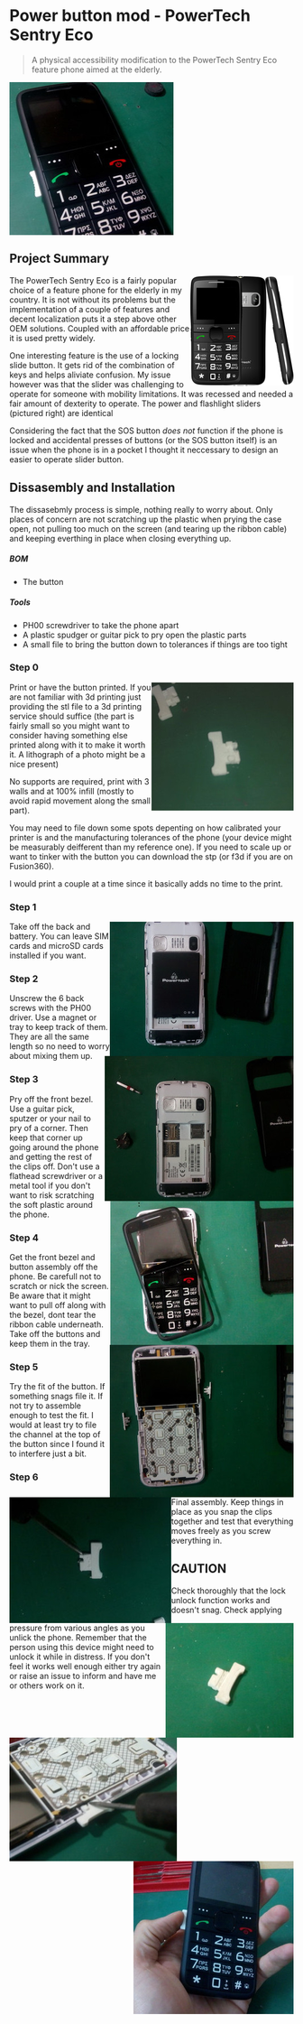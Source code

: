 # Power button mod - PowerTech Sentry Eco
> A physical accessibility modification to the PowerTech Sentry Eco feature phone aimed at the elderly.

<img align= center src="./images/11-final.jpg" title="Modded phone">

## Project Summary

<img align="right" src="./images/00-stock.jpg" title="Stock phone">

The PowerTech Sentry Eco is a fairly popular choice of a feature phone for the elderly in my country. It is not without its problems but the implementation of a couple of features and decent localization puts it a step above other OEM solutions. Coupled with an affordable price it is used pretty widely.

One interesting feature is the use of a locking slide button. It gets rid of the combination of keys and helps aliviate confusion. My issue however was that the slider was challenging to operate for someone with mobility limitations. It was recessed and needed a fair amount of dexterity to operate. The power and flashlight sliders (pictured right) are identical

Considering the fact that the SOS button _does not_ function if the phone is locked and accidental presses of buttons (or the SOS button itself) is an issue when the phone is in a pocket I thought it neccessary to design an easier to operate slider button.

## Dissasembly and Installation

The dissasebmly process is simple, nothing really to worry about. Only places of concern are not scratching up the plastic when prying the case open, not pulling too much on the screen (and tearing up the ribbon cable) and keeping everthing in place when closing everything up.

##### BOM
* The button 

##### Tools
*  PH00 screwdriver to take the phone apart
*  A plastic spudger or guitar pick to pry open the plastic parts
*  A small file to bring the button down to tolerances if things are too tight 

### Step 0
<img align="right" src="./images/06-button_bot.jpg" title="0. printed button">

Print or have the button printed. If you are not familiar with 3d printing just providing the stl file to a 3d printing service should  suffice (the part is fairly small so you might want to consider having something else printed along with it to make it worth it. A lithograph of a photo might be a nice present)

No supports are required, print with 3 walls and at 100% infill (mostly to avoid rapid movement along the small part). 

You may need to file down some spots depenting on how calibrated your printer is and the manufacturing tolerances of the phone (your device might be measurably deifferent than my reference one). If you need to scale up or want to tinker with the button you can download the stp (or f3d if you are on Fusion360).

I would print a couple at a time since it basically adds no time to the print.

### Step 1 

<img align="right" src="./images/02.jpg" title="1. back and battery">

Take off the back and battery. You can leave SIM cards and microSD cards installed if you want. 







### Step 2

<img align="right" src="./images/03.jpg" title="2. screws">

Unscrew the 6 back screws with the PH00 driver. Use a magnet or tray to keep track of them. They are all the same length so no need to worry about mixing them up. 

### Step 3

<img align="right" src="./images/04.jpg" title="3. front bezel">

Pry off the front bezel. Use a guitar pick, sputzer or your nail to pry of a corner. Then keep that corner up going around the phone and getting the rest of the clips off. Don't use a flathead screwdriver or a metal tool if you don't want to risk scratching the soft plastic around the phone.

### Step 4

<img align="right" src="./images/05.jpg" title="4. diss end">

Get the front bezel and button assembly off the phone. Be carefull not to scratch or nick the screen. Be aware that it might want to pull off along with the bezel, dont tear the ribbon cable underneath. Take off the buttons and keep them in the tray. 

### Step 5

Try the fit of the button. If something snags file it. If not try to assemble enough to test the fit. I would at least try to file the channel at the top of the button since I found it to interfere just a bit. 
<img align="left" src="./images/07-button_top.jpg" title="5.1. button top">
<img align="right" src="./images/09-button_top2.jpg" title="5.2. button after filing">

### Step 6

Final assembly. Keep things in place as you snap the clips together and test that everything moves freely as you screw everything in. 

<img align="left" src="./images/10-proccess2.jpg" title="6.1. stay put ">
<img align="right" src="./images/12-done.jpg" title="5.2. done">

## CAUTION

Check thoroughly that the lock unlock function works and doesn't snag. Check applying pressure from various angles as you unlick the phone. Remember that the person using this device might need to unlock it while in distress. If you don't feel it works well enough either try again or raise an issue to inform and have me or others work on it.




